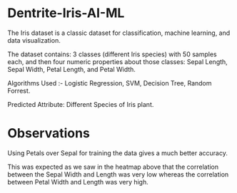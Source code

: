 # Dentrite-Iris-AI-ML


The Iris dataset is a classic dataset for classification, machine learning, and data visualization.

The dataset contains: 3 classes (different Iris species) with 50 samples each, and then four numeric properties about those classes: Sepal Length, Sepal Width, Petal Length, and Petal Width.

Algorithms Used :- Logistic Regression, SVM, Decision Tree, Random Forrest.

Predicted Attribute: Different Species of Iris plant.


# Observations

Using Petals over Sepal for training the data gives a much better accuracy.

This was expected as we saw in the heatmap above that the correlation between the Sepal Width and Length was very low whereas the correlation between Petal Width and Length was very high.
